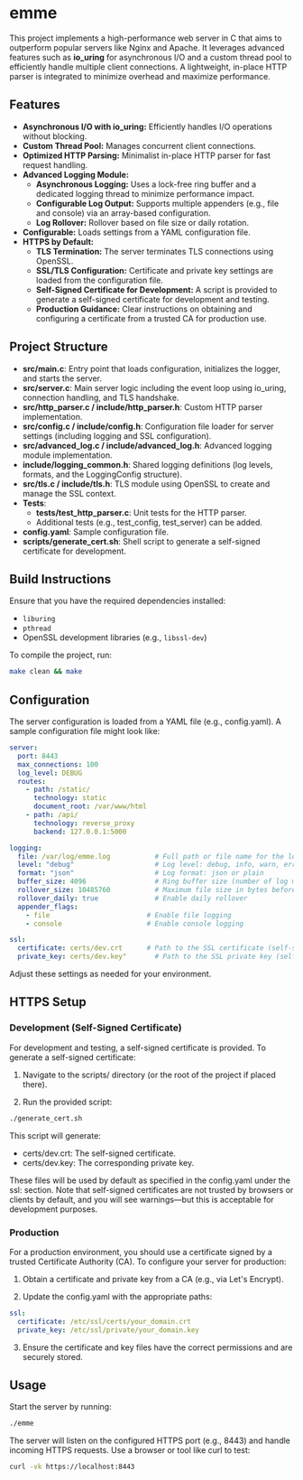# emme

This project implements a high-performance web server in C that aims to outperform popular servers like Nginx and Apache. It leverages advanced features such as **io_uring** for asynchronous I/O and a custom thread pool to efficiently handle multiple client connections. A lightweight, in-place HTTP parser is integrated to minimize overhead and maximize performance.

## Features

- **Asynchronous I/O with io_uring:** Efficiently handles I/O operations without blocking.
- **Custom Thread Pool:** Manages concurrent client connections.
- **Optimized HTTP Parsing:** Minimalist in-place HTTP parser for fast request handling.
- **Advanced Logging Module:**
  - **Asynchronous Logging:** Uses a lock-free ring buffer and a dedicated logging thread to minimize performance impact.
  - **Configurable Log Output:** Supports multiple appenders (e.g., file and console) via an array-based configuration.
  - **Log Rollover:** Rollover based on file size or daily rotation.
- **Configurable:** Loads settings from a YAML configuration file.
- **HTTPS by Default:**
  - **TLS Termination:** The server terminates TLS connections using OpenSSL.
  - **SSL/TLS Configuration:** Certificate and private key settings are loaded from the configuration file.
  - **Self-Signed Certificate for Development:** A script is provided to generate a self-signed certificate for development and testing.
  - **Production Guidance:** Clear instructions on obtaining and configuring a certificate from a trusted CA for production use.

## Project Structure

- **src/main.c**: Entry point that loads configuration, initializes the logger, and starts the server.
- **src/server.c**: Main server logic including the event loop using io_uring, connection handling, and TLS handshake.
- **src/http_parser.c / include/http_parser.h**: Custom HTTP parser implementation.
- **src/config.c / include/config.h**: Configuration file loader for server settings (including logging and SSL configuration).
- **src/advanced_log.c / include/advanced_log.h**: Advanced logging module implementation.
- **include/logging_common.h**: Shared logging definitions (log levels, formats, and the LoggingConfig structure).
- **src/tls.c / include/tls.h**: TLS module using OpenSSL to create and manage the SSL context.
- **Tests**:  
  - **tests/test_http_parser.c**: Unit tests for the HTTP parser.
  - Additional tests (e.g., test_config, test_server) can be added.
- **config.yaml**: Sample configuration file.
- **scripts/generate_cert.sh**: Shell script to generate a self-signed certificate for development.

## Build Instructions

Ensure that you have the required dependencies installed:
- `liburing`
- `pthread`
- OpenSSL development libraries (e.g., `libssl-dev`)

To compile the project, run:

```bash
make clean && make
```

## Configuration

The server configuration is loaded from a YAML file (e.g., config.yaml). A sample configuration file might look like:

```yaml
server:
  port: 8443
  max_connections: 100
  log_level: DEBUG
  routes:
    - path: /static/
      technology: static
      document_root: /var/www/html
    - path: /api/
      technology: reverse_proxy
      backend: 127.0.0.1:5000

logging:
  file: /var/log/emme.log           # Full path or file name for the log file
  level: "debug"                    # Log level: debug, info, warn, error
  format: "json"                    # Log format: json or plain
  buffer_size: 4096                 # Ring buffer size (number of log messages)
  rollover_size: 10485760           # Maximum file size in bytes before rollover (e.g., 10 MB)
  rollover_daily: true              # Enable daily rollover
  appender_flags:
    - file                        # Enable file logging
    - console                     # Enable console logging

ssl:
  certificate: certs/dev.crt      # Path to the SSL certificate (self-signed for development)
  private_key: certs/dev.key"       # Path to the SSL private key (self-signed for development)
```

Adjust these settings as needed for your environment.

## HTTPS Setup

### Development (Self-Signed Certificate)

For development and testing, a self-signed certificate is provided. To generate a self-signed certificate:

1. Navigate to the scripts/ directory (or the root of the project if placed there).

2. Run the provided script:

```bash
./generate_cert.sh
```

This script will generate:

- certs/dev.crt: The self-signed certificate.
- certs/dev.key: The corresponding private key.

These files will be used by default as specified in the config.yaml under the ssl: section. Note that self-signed certificates are not trusted by browsers or clients by default, and you will see warnings—but this is acceptable for development purposes.

### Production

For a production environment, you should use a certificate signed by a trusted Certificate Authority (CA). To configure your server for production:

1. Obtain a certificate and private key from a CA (e.g., via Let's Encrypt).

2. Update the config.yaml with the appropriate paths:

```yaml
ssl:
  certificate: /etc/ssl/certs/your_domain.crt
  private_key: /etc/ssl/private/your_domain.key
```

3. Ensure the certificate and key files have the correct permissions and are securely stored.

## Usage

Start the server by running:

```bash
./emme
```

The server will listen on the configured HTTPS port (e.g., 8443) and handle incoming HTTPS requests. Use a browser or tool like curl to test:

```bash
curl -vk https://localhost:8443
```